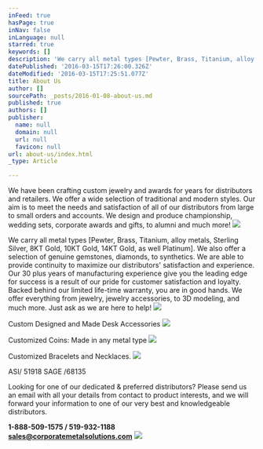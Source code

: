 ```yaml
---
inFeed: true
hasPage: true
inNav: false
inLanguage: null
starred: true
keywords: []
description: 'We carry all metal types [Pewter, Brass, Titanium, alloy metals, Sterling Silver, 8KT Gold, 10KT Gold, 14KT Gold, as well Platinum]. We also offer a selection of genuine gemstones, diamonds, to synthetics. We are able to provide continuity to maximize our distributors’ satisfaction and experience. Our 30 plus years of manufacturing experience give you the leading edge for success is a result of our pride for customer satisfaction and loyalty. Backed behind our limited life-time warranty, you are in good hands. We offer everything from jewelry, jewelry accessories, to 3D modeling, and much more. Just ask as we are here to help!'
datePublished: '2016-03-15T17:26:00.326Z'
dateModified: '2016-03-15T17:25:51.077Z'
title: About Us
author: []
sourcePath: _posts/2016-01-08-about-us.md
published: true
authors: []
publisher:
  name: null
  domain: null
  url: null
  favicon: null
url: about-us/index.html
_type: Article

---
```

We have been crafting custom jewelry and awards for years for distributors and retailers. We offer a wide selection of traditional and modern styles. Our aim is to meet the needs and satisfaction of all of our distributors from large to small orders and accounts. We design and produce championship, wedding sets, corporate awards and gifts, to alumni and much more!
![](https://the-grid-user-content.s3-us-west-2.amazonaws.com/717e3503-cc57-4cb9-93b9-0426e93912d2.JPG)

We carry all metal types \[Pewter, Brass, Titanium, alloy metals, Sterling Silver, 8KT Gold, 10KT Gold, 14KT Gold, as well Platinum\]. We also offer a selection of genuine gemstones, diamonds, to synthetics. We are able to provide continuity to maximize our distributors' satisfaction and experience. Our 30 plus years of manufacturing experience give you the leading edge for success is a result of our pride for customer satisfaction and loyalty. Backed behind our limited life-time warranty, you are in good hands. We offer everything from jewelry, jewelry accessories, to 3D modeling, and much more. Just ask as we are here to help!
![](https://the-grid-user-content.s3-us-west-2.amazonaws.com/7e786da5-208b-451e-a861-66c0bf7af498.jpg)

Custom Designed and Made Desk Accessories ![](https://the-grid-user-content.s3-us-west-2.amazonaws.com/cc5948dd-4be7-4426-8e6a-a91d793e2909.jpg)

Customized Coins: Made in any metal type
![](https://the-grid-user-content.s3-us-west-2.amazonaws.com/73156e4c-59eb-4b87-9ee1-151cefbbf29d.jpg)

Customized Bracelets and Necklaces.
![](https://the-grid-user-content.s3-us-west-2.amazonaws.com/9e0414d7-cffa-4211-9df1-43d5178bb3d3.jpg)

ASI/ 51918 SAGE /68135

Looking for one of our dedicated & preferred distributors?  Please send us an email with all your details from contact to product interests, and we will forward your information to one of our very best and knowledgeable distributors.

**1-888-509-1575 / 519-932-1188  
sales@corporatemetalsolutions.com**
![](https://s3-us-west-2.amazonaws.com/the-grid-img/p/85adac77e54393379bbfc52d5c395746654dafaf.jpg)